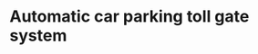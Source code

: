 # Automatic car parking toll gate system

<!-- Uploading "WhatsApp Image 2025-08-05 at 12.47.31 PM (1).jpeg"... -->
